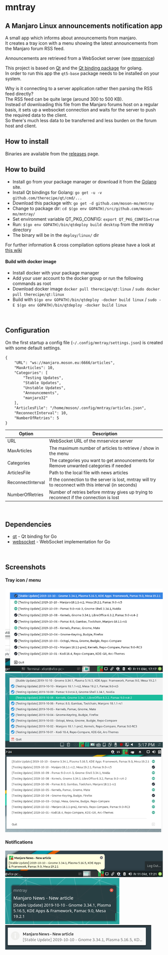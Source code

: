 # mntray
## A Manjaro Linux announcements notification app

A small app which informs about announcements from manjaro.\
It creates a tray icon with a menu showing the latest announcements from the Manjaro forum RSS feed.

Announcements are retrieved from a WebSocket server (see [mnservice](https://github.com/moson-mo/mnservice/)) 

This project is based on [Qt](https://www.qt.io) and the [Qt binding package](https://github.com/therecipe/qt) for golang.\
In order to run this app the `qt5-base` package needs to be installed on your system.

Why is it connecting to a server application rather then parsing the RSS feed directly?\
The RSS feed can be quite large (around 300 to 500 KB).\
Instead of downloading this file from the Manjaro forums host on a regular basis, it sets up a websocket connection and waits for the server to push the required data to the client.\
So there's much less data to be transferred and less burden on the forum host and client.
</br>

## How to install

Binaries are available from the [releases](https://github.com/moson-mo/mntray/releases) page.
</br>

## How to build

* Install go from your package manager or download it from the [Golang](https://golang.org/dl/) site. 
* Install Qt bindings for Golang: `go get -u -v github.com/therecipe/qt/cmd/...`
* Download this package with: `go get -d github.com/moson-mo/mntray`
* Change to package dir: `cd $(go env GOPATH)/src/github.com/moson-mo/mntray/`
* Set environment variable QT_PKG_CONFIG: `export QT_PKG_CONFIG=true`
* Run: `$(go env GOPATH)/bin/qtdeploy build desktop` from the mntray directory
* The binary will be in the `deploy/linux/` dir

For further information & cross compilation options please have a look at [this wiki](https://github.com/therecipe/qt/wiki)

#### Build with docker image

* Install docker with your package manager
* Add your user account to the docker group or run the following commands as root
* Download docker image `docker pull therecipe/qt:linux` / `sudo docker pull therecipe/qt:linux`
* Build with `$(go env GOPATH)/bin/qtdeploy -docker build linux` / `sudo -E $(go env GOPATH)/bin/qtdeploy -docker build linux`
</br>

## Configuration

On the first startup a config file (`~/.config/mntray/settings.json`) is created with some default settings.

```
{
	"URL": "ws://manjaro.moson.eu:6666/articles",
	"MaxArticles": 10,
	"Categories": [
		"Testing Updates",
		"Stable Updates",
		"Unstable Updates",
		"Announcements",
		"manjaro32"
	],
	"ArticlesFile": "/home/moson/.config/mntray/articles.json",
	"ReconnectInterval": 10,
	"NumberOfRetries": 5
}
```

Option | Description
--- | ---
URL| WebSocket URL of the mnservice server|
MaxArticles| The maximum number of articles to retrieve / show in the menu|
Categories| The categories you want to get announcements for</br>Remove unwanted categories if needed|
ArticlesFile| Path to the local file with news articles|
ReconnectInterval| If the connection to the server is lost, mntray will try to reconnect with this interval (in seconds)|
NumberOfRetries| Number of retries before mntray gives up trying to reconnect if the connection is lost|
</br>

## Dependencies

* [qt](https://github.com/therecipe/qt) - Qt binding for Go
* [websocket](https://github.com/gorilla/websocket) - WebSocket implementation for Go
</br>

## Screenshots

#### Tray icon / menu

![xfce menu](https://github.com/moson-mo/mntray/raw/master/screenshots/xfce_menu.png?inline=true)
![kde menu](https://github.com/moson-mo/mntray/raw/master/screenshots/kde_menu.png?inline=true)
![gnome menu](https://github.com/moson-mo/mntray/raw/master/screenshots/gnome_menu.png?inline=true)

#### Notifications

![xfce notification](https://github.com/moson-mo/mntray/raw/master/screenshots/xfce_notification.png?inline=true)
![kde notification](https://github.com/moson-mo/mntray/raw/master/screenshots/kde_notification.png?inline=true)
![gnome notification](https://github.com/moson-mo/mntray/raw/master/screenshots/gnome_notification.png?inline=true)

